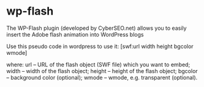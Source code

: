 # wp-flash
The WP-Flash plugin (developed by CyberSEO.net) allows you to easily insert the Adobe flash animation into WordPress blogs

Use this pseudo code in wordpress to use it:
[swf:url width height bgcolor wmode]

where:
url – URL of the flash object (SWF file) which you want to embed;
width – width of the flash object;
height – height of the flash object;
bgcolor – background color (optional);
wmode – wmode, e.g. transparent (optional).
